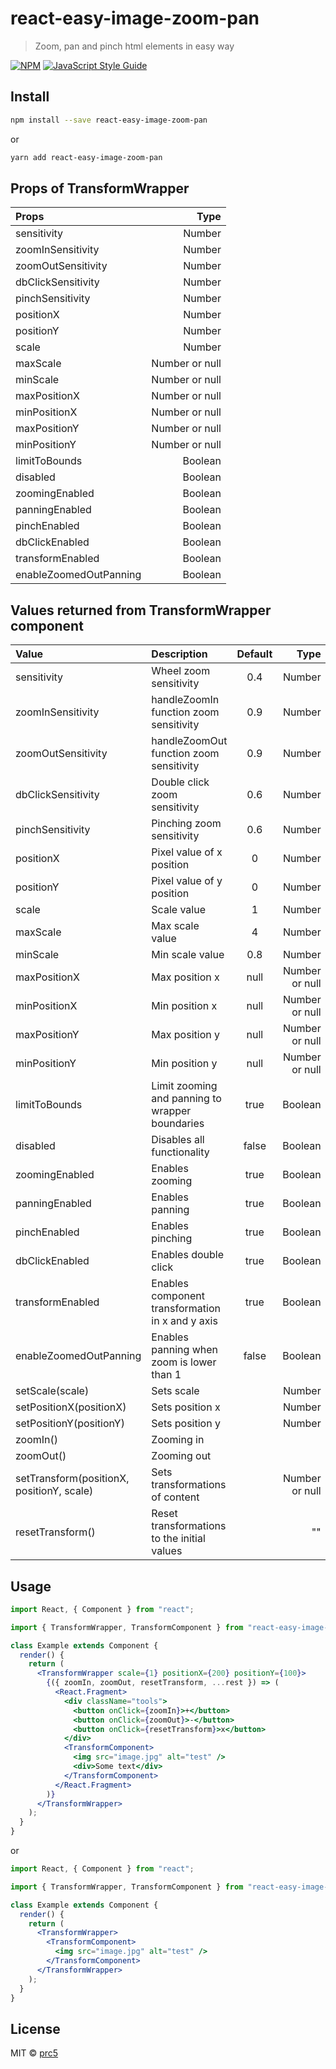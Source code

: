 # react-easy-image-zoom-pan

> Zoom, pan and pinch html elements in easy way

[![NPM](https://img.shields.io/npm/v/react-easy-image-zoom-pan.svg)](https://www.npmjs.com/package/react-easy-image-zoom-pan) [![JavaScript Style Guide](https://img.shields.io/badge/code_style-standard-brightgreen.svg)](https://standardjs.com)

## Install

```bash
npm install --save react-easy-image-zoom-pan
```

or

```bash
yarn add react-easy-image-zoom-pan
```

## Props of TransformWrapper

| Props                  |           Type |
| :--------------------- | -------------: |
| sensitivity            |         Number |
| zoomInSensitivity      |         Number |
| zoomOutSensitivity     |         Number |
| dbClickSensitivity     |         Number |
| pinchSensitivity       |         Number |
| positionX              |         Number |
| positionY              |         Number |
| scale                  |         Number |
| maxScale               | Number or null |
| minScale               | Number or null |
| maxPositionX           | Number or null |
| minPositionX           | Number or null |
| maxPositionY           | Number or null |
| minPositionY           | Number or null |
| limitToBounds          |        Boolean |
| disabled               |        Boolean |
| zoomingEnabled         |        Boolean |
| panningEnabled         |        Boolean |
| pinchEnabled           |        Boolean |
| dbClickEnabled         |        Boolean |
| transformEnabled       |        Boolean |
| enableZoomedOutPanning |        Boolean |

## Values returned from TransformWrapper component

| Value                                     | Description                                      | Default |           Type |
| :---------------------------------------- | :----------------------------------------------- | :-----: | -------------: |
| sensitivity                               | Wheel zoom sensitivity                           |   0.4   |         Number |
| zoomInSensitivity                         | handleZoomIn function zoom sensitivity           |   0.9   |         Number |
| zoomOutSensitivity                        | handleZoomOut function zoom sensitivity          |   0.9   |         Number |
| dbClickSensitivity                        | Double click zoom sensitivity                    |   0.6   |         Number |
| pinchSensitivity                          | Pinching zoom sensitivity                        |   0.6   |         Number |
| positionX                                 | Pixel value of x position                        |    0    |         Number |
| positionY                                 | Pixel value of y position                        |    0    |         Number |
| scale                                     | Scale value                                      |    1    |         Number |
| maxScale                                  | Max scale value                                  |    4    |         Number |
| minScale                                  | Min scale value                                  |   0.8   |         Number |
| maxPositionX                              | Max position x                                   |  null   | Number or null |
| minPositionX                              | Min position x                                   |  null   | Number or null |
| maxPositionY                              | Max position y                                   |  null   | Number or null |
| minPositionY                              | Min position y                                   |  null   | Number or null |
| limitToBounds                             | Limit zooming and panning to wrapper boundaries  |  true   |        Boolean |
| disabled                                  | Disables all functionality                       |  false  |        Boolean |
| zoomingEnabled                            | Enables zooming                                  |  true   |        Boolean |
| panningEnabled                            | Enables panning                                  |  true   |        Boolean |
| pinchEnabled                              | Enables pinching                                 |  true   |        Boolean |
| dbClickEnabled                            | Enables double click                             |  true   |        Boolean |
| transformEnabled                          | Enables component transformation in x and y axis |  true   |        Boolean |
| enableZoomedOutPanning                    | Enables panning when zoom is lower than 1        |  false  |        Boolean |
| setScale(scale)                           | Sets scale                                       |         |         Number |
| setPositionX(positionX)                   | Sets position x                                  |         |         Number |
| setPositionY(positionY)                   | Sets position y                                  |         |         Number |
| zoomIn()                                  | Zooming in                                       |         |                |
| zoomOut()                                 | Zooming out                                      |         |                |
| setTransform(positionX, positionY, scale) | Sets transformations of content                  |         | Number or null |
| resetTransform()                          | Reset transformations to the initial values      |         |             "" |

## Usage

```jsx
import React, { Component } from "react";

import { TransformWrapper, TransformComponent } from "react-easy-image-zoom-pan";

class Example extends Component {
  render() {
    return (
      <TransformWrapper scale={1} positionX={200} positionY={100}>
        {({ zoomIn, zoomOut, resetTransform, ...rest }) => (
          <React.Fragment>
            <div className="tools">
              <button onClick={zoomIn}>+</button>
              <button onClick={zoomOut}>-</button>
              <button onClick={resetTransform}>x</button>
            </div>
            <TransformComponent>
              <img src="image.jpg" alt="test" />
              <div>Some text</div>
            </TransformComponent>
          </React.Fragment>
        )}
      </TransformWrapper>
    );
  }
}
```

or

```jsx
import React, { Component } from "react";

import { TransformWrapper, TransformComponent } from "react-easy-image-zoom-pan";

class Example extends Component {
  render() {
    return (
      <TransformWrapper>
        <TransformComponent>
          <img src="image.jpg" alt="test" />
        </TransformComponent>
      </TransformWrapper>
    );
  }
}
```

## License

MIT © [prc5](https://github.com/prc5)
